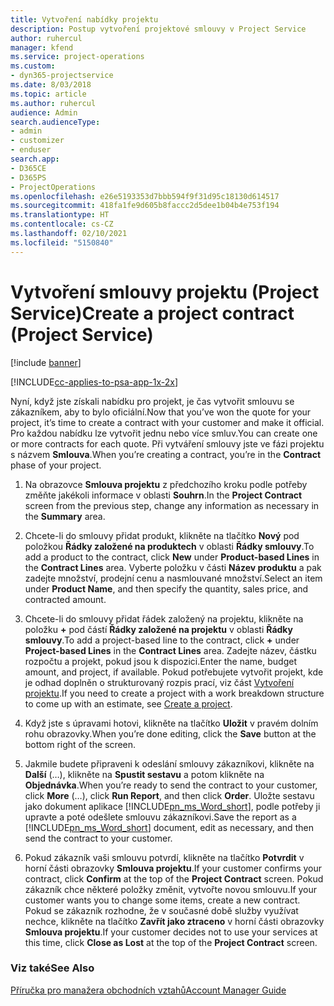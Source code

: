 ```yaml
---
title: Vytvoření nabídky projektu
description: Postup vytvoření projektové smlouvy v Project Service
author: ruhercul
manager: kfend
ms.service: project-operations
ms.custom:
- dyn365-projectservice
ms.date: 8/03/2018
ms.topic: article
ms.author: ruhercul
audience: Admin
search.audienceType:
- admin
- customizer
- enduser
search.app:
- D365CE
- D365PS
- ProjectOperations
ms.openlocfilehash: e26e5193353d7bbb594f9f31d95c18130d614517
ms.sourcegitcommit: 418fa1fe9d605b8faccc2d5dee1b04b4e753f194
ms.translationtype: HT
ms.contentlocale: cs-CZ
ms.lasthandoff: 02/10/2021
ms.locfileid: "5150840"
---
```

# <a name="create-a-project-contract-project-service"></a><span data-ttu-id="33fdf-103">Vytvoření smlouvy projektu (Project Service)</span><span class="sxs-lookup"><span data-stu-id="33fdf-103">Create a project contract (Project Service)</span></span>

[!include [banner](../includes/psa-now-project-operations.md)]

[!INCLUDE[cc-applies-to-psa-app-1x-2x](../includes/cc-applies-to-psa-app-1x-2x.md)]

<span data-ttu-id="33fdf-104">Nyní, když jste získali nabídku pro projekt, je čas vytvořit smlouvu se zákazníkem, aby to bylo oficiální.</span><span class="sxs-lookup"><span data-stu-id="33fdf-104">Now that you’ve won the quote for your project, it’s time to create a contract with your customer and make it official.</span></span> <span data-ttu-id="33fdf-105">Pro každou nabídku lze vytvořit jednu nebo více smluv.</span><span class="sxs-lookup"><span data-stu-id="33fdf-105">You can create one or more contracts for each quote.</span></span> <span data-ttu-id="33fdf-106">Při vytváření smlouvy jste ve fázi projektu s názvem **Smlouva**.</span><span class="sxs-lookup"><span data-stu-id="33fdf-106">When you’re creating a contract, you’re in the **Contract** phase of your project.</span></span>  
  
1. <span data-ttu-id="33fdf-107">Na obrazovce **Smlouva projektu** z předchozího kroku podle potřeby změňte jakékoli informace v oblasti **Souhrn**.</span><span class="sxs-lookup"><span data-stu-id="33fdf-107">In the **Project Contract** screen from the previous step, change any information as necessary in the **Summary** area.</span></span>  
  
2. <span data-ttu-id="33fdf-108">Chcete-li do smlouvy přidat produkt, klikněte na tlačítko **Nový** pod položkou **Řádky založené na produktech** v oblasti **Řádky smlouvy**.</span><span class="sxs-lookup"><span data-stu-id="33fdf-108">To add a product to the contract, click **New** under **Product-based Lines** in the **Contract Lines** area.</span></span> <span data-ttu-id="33fdf-109">Vyberte položku v části **Název produktu** a pak zadejte množství, prodejní cenu a nasmlouvané množství.</span><span class="sxs-lookup"><span data-stu-id="33fdf-109">Select an item under **Product Name**, and then specify the quantity, sales price, and contracted amount.</span></span>  
  
3. <span data-ttu-id="33fdf-110">Chcete-li do smlouvy přidat řádek založený na projektu, klikněte na položku **+** pod částí **Řádky založené na projektu** v oblasti **Řádky smlouvy**.</span><span class="sxs-lookup"><span data-stu-id="33fdf-110">To add a project-based line to the contract, click **+** under **Project-based Lines** in the **Contract Lines** area.</span></span> <span data-ttu-id="33fdf-111">Zadejte název, částku rozpočtu a projekt, pokud jsou k dispozici.</span><span class="sxs-lookup"><span data-stu-id="33fdf-111">Enter the name, budget amount, and project, if available.</span></span> <span data-ttu-id="33fdf-112">Pokud potřebujete vytvořit projekt, kde je odhad doplněn o strukturovaný rozpis prací, viz část [Vytvoření projektu](../psa/create-project.md).</span><span class="sxs-lookup"><span data-stu-id="33fdf-112">If you need to create a project with a work breakdown structure to come up with an estimate, see [Create a project](../psa/create-project.md).</span></span>  
  
4. <span data-ttu-id="33fdf-113">Když jste s úpravami hotovi, klikněte na tlačítko **Uložit** v pravém dolním rohu obrazovky.</span><span class="sxs-lookup"><span data-stu-id="33fdf-113">When you’re done editing, click the **Save** button at the bottom right of the screen.</span></span>  
  
5. <span data-ttu-id="33fdf-114">Jakmile budete připraveni k odeslání smlouvy zákazníkovi, klikněte na **Další** (…), klikněte na **Spustit sestavu** a potom klikněte na **Objednávka**.</span><span class="sxs-lookup"><span data-stu-id="33fdf-114">When you’re ready to send the contract to your customer, click **More** (…), click **Run Report**, and then click **Order**.</span></span> <span data-ttu-id="33fdf-115">Uložte sestavu jako dokument aplikace [!INCLUDE[pn_ms_Word_short](../includes/pn-ms-word-short.md)], podle potřeby ji upravte a poté odešlete smlouvu zákazníkovi.</span><span class="sxs-lookup"><span data-stu-id="33fdf-115">Save the report as a [!INCLUDE[pn_ms_Word_short](../includes/pn-ms-word-short.md)] document, edit as necessary, and then send the contract to your customer.</span></span>  
  
6. <span data-ttu-id="33fdf-116">Pokud zákazník vaši smlouvu potvrdí, klikněte na tlačítko **Potvrdit** v horní části obrazovky **Smlouva projektu**.</span><span class="sxs-lookup"><span data-stu-id="33fdf-116">If your customer confirms your contract, click **Confirm** at the top of the **Project Contract** screen.</span></span> <span data-ttu-id="33fdf-117">Pokud zákazník chce některé položky změnit, vytvořte novou smlouvu.</span><span class="sxs-lookup"><span data-stu-id="33fdf-117">If your customer wants you to change some items, create a new contract.</span></span> <span data-ttu-id="33fdf-118">Pokud se zákazník rozhodne, že v současné době služby využívat nechce, klikněte na tlačítko **Zavřít jako ztraceno** v horní části obrazovky **Smlouva projektu**.</span><span class="sxs-lookup"><span data-stu-id="33fdf-118">If your customer decides not to use your services at this time, click **Close as Lost** at the top of the **Project Contract** screen.</span></span>  
  
### <a name="see-also"></a><span data-ttu-id="33fdf-119">Viz také</span><span class="sxs-lookup"><span data-stu-id="33fdf-119">See Also</span></span>  
 [<span data-ttu-id="33fdf-120">Příručka pro manažera obchodních vztahů</span><span class="sxs-lookup"><span data-stu-id="33fdf-120">Account Manager Guide</span></span>](../psa/account-manager-guide.md)
